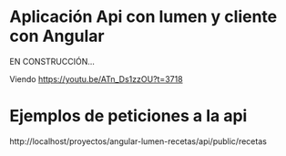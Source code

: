 # Aplicación Api con lumen y cliente con Angular

EN CONSTRUCCIÓN...

Viendo https://youtu.be/ATn_Ds1zzOU?t=3718


# Ejemplos de peticiones a la api

http://localhost/proyectos/angular-lumen-recetas/api/public/recetas